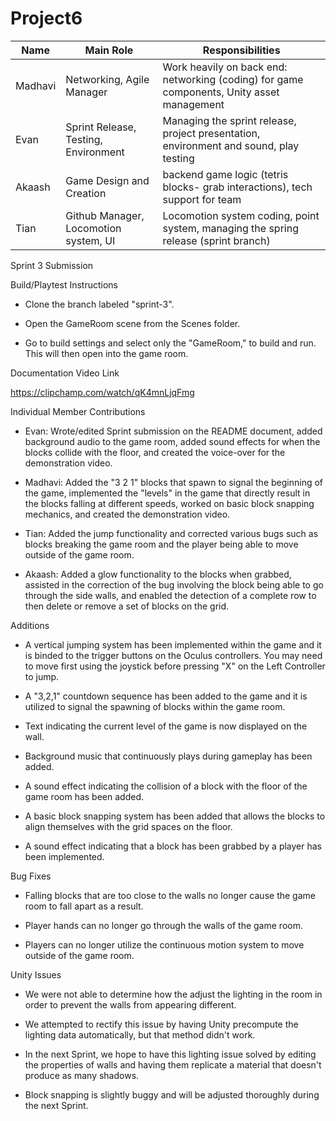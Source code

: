 # Project6

Name | Main Role | Responsibilities 
--- | --- | ---
Madhavi | Networking, Agile Manager | Work heavily on back end: networking (coding) for game components, Unity asset management
Evan | Sprint Release, Testing, Environment | Managing the sprint release, project presentation, environment and sound, play testing
Akaash | Game Design and Creation | backend game logic (tetris blocks- grab interactions), tech support for team
Tian | Github Manager, Locomotion system, UI | Locomotion system coding, point system, managing the spring release (sprint branch)

Sprint 3 Submission 

Build/Playtest Instructions

- Clone the branch labeled "sprint-3".

- Open the GameRoom scene from the Scenes folder.

- Go to build settings and select only the "GameRoom," to build and run. This will then open into the game room. 

Documentation Video Link

https://clipchamp.com/watch/qK4mnLjqFmg

Individual Member Contributions

- Evan: Wrote/edited Sprint submission on the README document, added background audio to the game room, added sound effects for when the blocks collide with the floor, and created the voice-over for the demonstration video.

- Madhavi: Added the "3 2 1" blocks that spawn to signal the beginning of the game, implemented the "levels" in the game that directly result in the blocks falling at different speeds, worked on basic block snapping mechanics, and created the demonstration video.

- Tian: Added the jump functionality and corrected various bugs such as blocks breaking the game room and the player being able to move outside of the game room.

- Akaash: Added a glow functionality to the blocks when grabbed, assisted in the correction of the bug involving the block being able to go through the side walls, and enabled the detection of a complete row to then delete or remove a set of blocks on the grid.

Additions

- A vertical jumping system has been implemented within the game and it is binded to the trigger buttons on the Oculus controllers. You may need to move first using the joystick before pressing "X" on the Left Controller to jump. 

- A "3,2,1" countdown sequence has been added to the game and it is utilized to signal the spawning of blocks within the game room.

- Text indicating the current level of the game is now displayed on the wall.

- Background music that continuously plays during gameplay has been added.

- A sound effect indicating the collision of a block with the floor of the game room has been added.

- A basic block snapping system has been added that allows the blocks to align themselves with the grid spaces on the floor.

- A sound effect indicating that a block has been grabbed by a player has been implemented.

Bug Fixes

- Falling blocks that are too close to the walls no longer cause the game room to fall apart as a result.

- Player hands can no longer go through the walls of the game room.

- Players can no longer utilize the continuous motion system to move outside of the game room.

Unity Issues

- We were not able to determine how the adjust the lighting in the room in order to prevent the walls from appearing different.

- We attempted to rectify this issue by having Unity precompute the lighting data automatically, but that method didn't work.

- In the next Sprint, we hope to have this lighting issue solved by editing the properties of walls and having them replicate a material that doesn't produce as many shadows.

- Block snapping is slightly buggy and will be adjusted thoroughly during the next Sprint.
